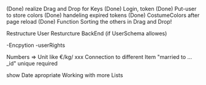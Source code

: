 (Done) realize Drag and Drop for Keys
(Done) Login, token
(Done) Put-user to store colors
(Done) handeling expired tokens
(Done) CostumeColors after page reload
(Done) Function Sorting the others in Drag and Drop!

Restructure User
Resturcture BackEnd (if UserSchema allowes)

-Encpytion
-userRights

Numbers => Unit like €/kg/ xxx
Connection to different Item "married to ... _id"
unique
required

show Date apropriate
Working with more Lists